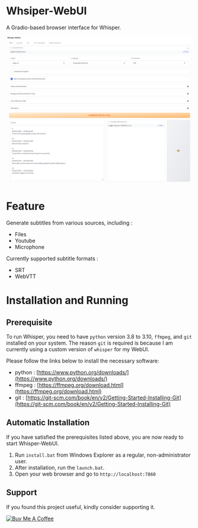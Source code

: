 # Whsiper-WebUI
A Gradio-based browser interface for Whisper.

![Whisper WebUI](screenshot.png)

# Feature
Generate subtitles from various sources, including :
- Files
- Youtube
- Microphone

Currently supported subtitle formats : 
- SRT
- WebVTT

# Installation and Running
## Prerequisite
To run Whisper, you need to have `python` version 3.8 to 3.10, `ffmpeg`, and `git` installed on your system. The reason `git` is required is because I am currently using a custom version of `whisper` for my WebUI.

Please follow the links below to install the necessary software:
- python : [https://www.python.org/downloads/](https://www.python.org/downloads/)
- ffmpeg :  [https://ffmpeg.org/download.html](https://ffmpeg.org/download.html)
- git : [https://git-scm.com/book/en/v2/Getting-Started-Installing-Git](https://git-scm.com/book/en/v2/Getting-Started-Installing-Git)

## Automatic Installation
If you have satisfied the prerequisites listed above, you are now ready to start Whisper-WebUI.

1. Run `install.bat` from Windows Explorer as a regular, non-administrator user.
2. After installation, run the `launch.bat`.
3. Open your web browser and go to `http://localhost:7860`

## Support

If you found this project useful, kindly consider supporting it.

<a href="https://www.buymeacoffee.com/jhj0517" target="_blank"><img src="https://cdn.buymeacoffee.com/buttons/default-orange.png" alt="Buy Me A Coffee" height="41" width="174"></a>


